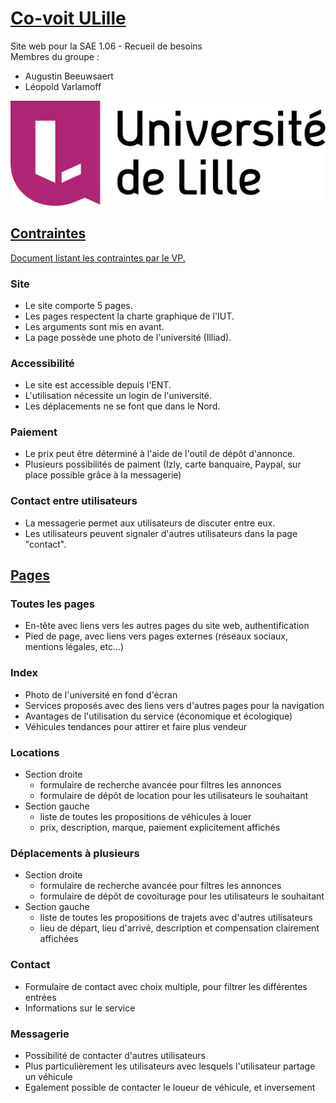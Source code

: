 # <ins>Co-voit ULille</ins>

Site web pour la SAE 1.06 - Recueil de besoins<br>
Membres du groupe :
- Augustin Beeuwsaert
- Léopold Varlamoff

![logo](./data/logo-full.png)

## <ins>Contraintes</ins>

[Document listant les contraintes par le VP.](https://nextcloud.univ-lille.fr/index.php/s/WsbDzfz6cDjJgNG)

### **Site**
- Le site comporte 5 pages.
- Les pages respectent la charte graphique de l'IUT.
- Les arguments sont mis en avant.
- La page possède une photo de l'université (Illiad).

### **Accessibilité**
- Le site est accessible depuis l'ENT.
- L'utilisation nécessite un login de l'université.
- Les déplacements ne se font que dans le Nord.

### **Paiement**
- Le prix peut être déterminé à l'aide de l'outil de dépôt d'annonce.
- Plusieurs possibilités de paiment (Izly, carte banquaire, Paypal, sur place possible grâce à la messagerie)

### **Contact entre utilisateurs**
- La messagerie permet aux utilisateurs de discuter entre eux.
- Les utilisateurs peuvent signaler d'autres utilisateurs dans la page "contact".

## <ins>Pages</ins>
### **Toutes les pages**
- En-tête avec liens vers les autres pages du site web, authentification
- Pied de page, avec liens vers pages externes (réseaux sociaux, mentions légales, etc...)

### **Index**
- Photo de l'université en fond d'écran
- Services proposés avec des liens vers d'autres pages pour la navigation
- Avantages de l'utilisation du service (économique et écologique)
- Véhicules tendances pour attirer et faire plus vendeur

### **Locations**
- Section droite
  - formulaire de recherche avancée pour filtres les annonces
  - formulaire de dépôt de location pour les utilisateurs le souhaitant
- Section gauche
  - liste de toutes les propositions de véhicules à louer
  - prix, description, marque, paiement explicitement affichés

### **Déplacements à plusieurs**
- Section droite
  - formulaire de recherche avancée pour filtres les annonces
  - formulaire de dépôt de covoiturage pour les utilisateurs le souhaitant
- Section gauche
  - liste de toutes les propositions de trajets avec d'autres utilisateurs
  - lieu de départ, lieu d'arrivé, description et compensation clairement affichées

### **Contact**
- Formulaire de contact avec choix multiple, pour filtrer les différentes entrées
- Informations sur le service

### **Messagerie**
- Possibilité de contacter d'autres utilisateurs
- Plus particulièrement les utilisateurs avec lesquels l'utilisateur partage un véhicule
- Egalement possible de contacter le loueur de véhicule, et inversement